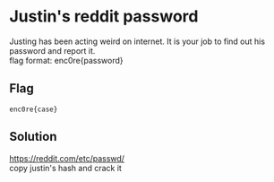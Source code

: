 # <MISC> Justin's reddit password
Justing has been acting weird on internet. It is your job to find out his password and report it. \
flag format: enc0re{password}

## Flag
```
enc0re{case}
```

## Solution
https://reddit.com/etc/passwd/ \
copy justin's hash and crack it
